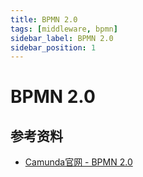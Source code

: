 ```yaml
---
title: BPMN 2.0
tags: [middleware, bpmn]
sidebar_label: BPMN 2.0
sidebar_position: 1
---
```


# BPMN 2.0

## 参考资料

* [Camunda官网 - BPMN 2.0](https://docs.camunda.org/manual/7.21/reference/bpmn20/)